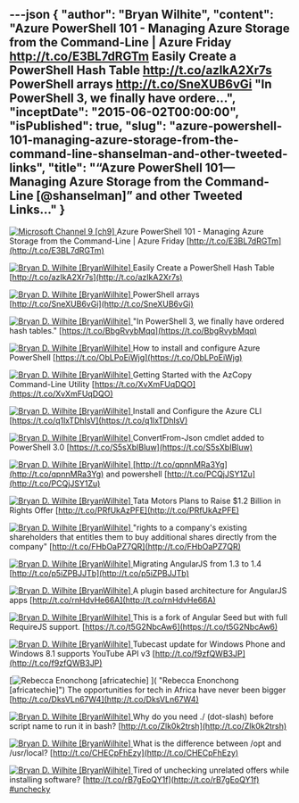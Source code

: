 ---json
{
  "author": "Bryan Wilhite",
  "content": "Azure PowerShell 101 - Managing Azure Storage from the Command-Line | Azure Friday http://t.co/E3BL7dRGTm   Easily Create a PowerShell Hash Table http://t.co/azIkA2Xr7s   PowerShell arrays http://t.co/SneXUB6vGi   \"In PowerShell 3, we finally have ordere...",
  "inceptDate": "2015-06-02T00:00:00",
  "isPublished": true,
  "slug": "azure-powershell-101-managing-azure-storage-from-the-command-line-shanselman-and-other-tweeted-links",
  "title": "“Azure PowerShell 101—Managing Azure Storage from the Command-Line [@shanselman]” and other Tweeted Links…"
}
---

[<img alt="Microsoft Channel 9 [ch9]" src="https://songhay.blob.core.windows.net/shared-social-twitter/ch9.png"> ](http://t.co/azjEhFytrz "Microsoft Channel 9 [ch9]") Azure PowerShell 101 - Managing Azure Storage from the Command-Line | Azure Friday [http://t.co/E3BL7dRGTm](http://t.co/E3BL7dRGTm)

[<img alt="Bryan D. Wilhite [BryanWilhite]" src="https://songhay.blob.core.windows.net/shared-social-twitter/BryanWilhite.jpeg"> ](http://t.co/UNdqV0Z1zz "Bryan D. Wilhite [BryanWilhite]") Easily Create a PowerShell Hash Table [http://t.co/azIkA2Xr7s](http://t.co/azIkA2Xr7s)

[<img alt="Bryan D. Wilhite [BryanWilhite]" src="https://songhay.blob.core.windows.net/shared-social-twitter/BryanWilhite.jpeg"> ](http://t.co/UNdqV0Z1zz "Bryan D. Wilhite [BryanWilhite]") PowerShell arrays [http://t.co/SneXUB6vGi](http://t.co/SneXUB6vGi)

[<img alt="Bryan D. Wilhite [BryanWilhite]" src="https://songhay.blob.core.windows.net/shared-social-twitter/BryanWilhite.jpeg"> ](http://t.co/UNdqV0Z1zz "Bryan D. Wilhite [BryanWilhite]") "In PowerShell 3, we finally have ordered hash tables." [https://t.co/BbgRvybMqq](https://t.co/BbgRvybMqq)

[<img alt="Bryan D. Wilhite [BryanWilhite]" src="https://songhay.blob.core.windows.net/shared-social-twitter/BryanWilhite.jpeg"> ](http://t.co/UNdqV0Z1zz "Bryan D. Wilhite [BryanWilhite]") How to install and configure Azure PowerShell [https://t.co/ObLPoEiWjg](https://t.co/ObLPoEiWjg)

[<img alt="Bryan D. Wilhite [BryanWilhite]" src="https://songhay.blob.core.windows.net/shared-social-twitter/BryanWilhite.jpeg"> ](http://t.co/UNdqV0Z1zz "Bryan D. Wilhite [BryanWilhite]") Getting Started with the AzCopy Command-Line Utility [https://t.co/XvXmFUqDQO](https://t.co/XvXmFUqDQO)

[<img alt="Bryan D. Wilhite [BryanWilhite]" src="https://songhay.blob.core.windows.net/shared-social-twitter/BryanWilhite.jpeg"> ](http://t.co/UNdqV0Z1zz "Bryan D. Wilhite [BryanWilhite]") Install and Configure the Azure CLI [https://t.co/q1lxTDhIsV](https://t.co/q1lxTDhIsV)

[<img alt="Bryan D. Wilhite [BryanWilhite]" src="https://songhay.blob.core.windows.net/shared-social-twitter/BryanWilhite.jpeg"> ](http://t.co/UNdqV0Z1zz "Bryan D. Wilhite [BryanWilhite]") ConvertFrom-Json cmdlet added to PowerShell 3.0 [https://t.co/S5sXbIBluw](https://t.co/S5sXbIBluw)

[<img alt="Bryan D. Wilhite [BryanWilhite]" src="https://songhay.blob.core.windows.net/shared-social-twitter/BryanWilhite.jpeg"> ](http://t.co/UNdqV0Z1zz "Bryan D. Wilhite [BryanWilhite]") [http://t.co/qpnnMRa3Yg](http://t.co/qpnnMRa3Yg) and powershell [http://t.co/PCQjJSY1Zu](http://t.co/PCQjJSY1Zu)

[<img alt="Bryan D. Wilhite [BryanWilhite]" src="https://songhay.blob.core.windows.net/shared-social-twitter/BryanWilhite.jpeg"> ](http://t.co/UNdqV0Z1zz "Bryan D. Wilhite [BryanWilhite]") Tata Motors Plans to Raise $1.2 Billion in Rights Offer [http://t.co/PRfUkAzPFE](http://t.co/PRfUkAzPFE)

[<img alt="Bryan D. Wilhite [BryanWilhite]" src="https://songhay.blob.core.windows.net/shared-social-twitter/BryanWilhite.jpeg"> ](http://t.co/UNdqV0Z1zz "Bryan D. Wilhite [BryanWilhite]") "rights to a company's existing shareholders that entitles them to buy additional shares directly from the company" [http://t.co/FHbOaPZ7QR](http://t.co/FHbOaPZ7QR)

[<img alt="Bryan D. Wilhite [BryanWilhite]" src="https://songhay.blob.core.windows.net/shared-social-twitter/BryanWilhite.jpeg"> ](http://t.co/UNdqV0Z1zz "Bryan D. Wilhite [BryanWilhite]") Migrating AngularJS from 1.3 to 1.4 [http://t.co/p5iZPBJJTb](http://t.co/p5iZPBJJTb)

[<img alt="Bryan D. Wilhite [BryanWilhite]" src="https://songhay.blob.core.windows.net/shared-social-twitter/BryanWilhite.jpeg"> ](http://t.co/UNdqV0Z1zz "Bryan D. Wilhite [BryanWilhite]") A plugin based architecture for AngularJS apps [http://t.co/rnHdvHe66A](http://t.co/rnHdvHe66A)

[<img alt="Bryan D. Wilhite [BryanWilhite]" src="https://songhay.blob.core.windows.net/shared-social-twitter/BryanWilhite.jpeg"> ](http://t.co/UNdqV0Z1zz "Bryan D. Wilhite [BryanWilhite]") This is a fork of Angular Seed but with full RequireJS support. [https://t.co/t5G2NbcAw6](https://t.co/t5G2NbcAw6)

[<img alt="Bryan D. Wilhite [BryanWilhite]" src="https://songhay.blob.core.windows.net/shared-social-twitter/BryanWilhite.jpeg"> ](http://t.co/UNdqV0Z1zz "Bryan D. Wilhite [BryanWilhite]") Tubecast update for Windows Phone and Windows 8.1 supports YouTube API v3 [http://t.co/f9zfQWB3JP](http://t.co/f9zfQWB3JP)

[<img alt="Rebecca Enonchong [africatechie]" src="https://songhay.blob.core.windows.net/shared-social-twitter/africatechie.jpg"> ]( "Rebecca Enonchong [africatechie]") The opportunities for tech in Africa have never been bigger [http://t.co/DksVLn67W4](http://t.co/DksVLn67W4)

[<img alt="Bryan D. Wilhite [BryanWilhite]" src="https://songhay.blob.core.windows.net/shared-social-twitter/BryanWilhite.jpeg"> ](http://t.co/UNdqV0Z1zz "Bryan D. Wilhite [BryanWilhite]") Why do you need ./ (dot-slash) before script name to run it in bash? [http://t.co/Zlk0k2trsh](http://t.co/Zlk0k2trsh)

[<img alt="Bryan D. Wilhite [BryanWilhite]" src="https://songhay.blob.core.windows.net/shared-social-twitter/BryanWilhite.jpeg"> ](http://t.co/UNdqV0Z1zz "Bryan D. Wilhite [BryanWilhite]") What is the difference between /opt and /usr/local? [http://t.co/CHECpFhEzy](http://t.co/CHECpFhEzy)

[<img alt="Bryan D. Wilhite [BryanWilhite]" src="https://songhay.blob.core.windows.net/shared-social-twitter/BryanWilhite.jpeg"> ](http://t.co/UNdqV0Z1zz "Bryan D. Wilhite [BryanWilhite]") Tired of unchecking unrelated offers while installing software? [http://t.co/rB7gEoQY1f](http://t.co/rB7gEoQY1f) [#unchecky](http://search.twitter.com/search?q=%23unchecky)
